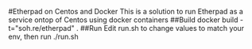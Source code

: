#Etherpad on Centos and Docker
This is a solution to run Etherpad as a service ontop of Centos using docker containers
##Build
docker build -t="soh.re/etherpad" .
##Run
Edit run.sh to change values to match your env, then run ./run.sh
